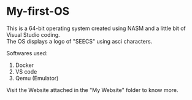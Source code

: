 # My-first-OS

This is a 64-bit operating system created using NASM and a little bit of Visual Studio coding.<br>
The OS displays a logo of "SEECS" using asci characters.<br>

Softwares used:
1) Docker
2) VS code
3) Qemu (Emulator)

Visit the Website attached in the "My Website" folder to know more.
